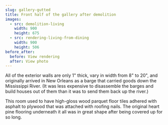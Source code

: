 ```yaml
---
slug: gallery-gutted
title: Front half of the gallery after demolition
images:
  - src: demolition-living
    width: 900
    height: 675
  - src: rendering-living-from-dining
    width: 900
    height: 506
before_after:
  before: View rendering
  after: View photo
---
```

All of the exterior walls are only 1" thick, vary in width from 8" to 20", and originally arrived in New Orleans as a barge that carried goods down the Mississippi River. (It was less expensive to disassemble the barges and build houses out of them than it was to send them back up the river.)

This room used to have high-gloss wood parquet floor tiles adhered with asphalt to plywood that was attached with roofing nails. The original heart pine flooring underneath it all was in great shape after being covered up for so long.
